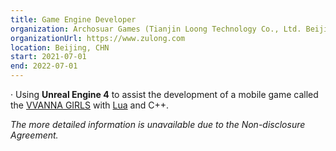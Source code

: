 ```yaml
---
title: Game Engine Developer
organization: Archosuar Games (Tianjin Loong Technology Co., Ltd. Beijing Branch)
organizationUrl: https://www.zulong.com
location: Beijing, CHN
start: 2021-07-01
end: 2022-07-01
---
```


·	Using **Unreal Engine 4** to assist the development of a mobile game called the [VVANNA GIRLS](https://www.bilibili.com/video/BV1yS4y1v7jq?share_source=copy_web) with [Lua](https://baike.baidu.com/item/lua/7570719) and C++.

_The more detailed information is unavailable due to the Non-disclosure Agreement._


<br>


